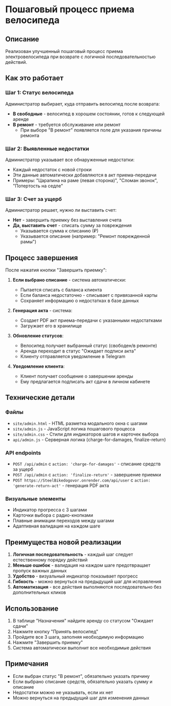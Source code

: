 # Пошаговый процесс приема велосипеда

## Описание
Реализован улучшенный пошаговый процесс приема электровелосипеда при возврате с логичной последовательностью действий.

## Как это работает

### Шаг 1: Статус велосипеда
Администратор выбирает, куда отправить велосипед после возврата:
- **В свободные** - велосипед в хорошем состоянии, готов к следующей аренде
- **В ремонт** - требуется обслуживание или ремонт
  - При выборе "В ремонт" появляется поле для указания причины ремонта

### Шаг 2: Выявленные недостатки
Администратор указывает все обнаруженные недостатки:
- Каждый недостаток с новой строки
- Эти данные автоматически добавляются в акт приема-передачи
- Примеры: "Царапина на раме (левая сторона)", "Сломан звонок", "Потертость на седле"

### Шаг 3: Счет за ущерб
Администратор решает, нужно ли выставить счет:
- **Нет** - завершить приемку без выставления счета
- **Да, выставить счет** - списать сумму за повреждения
  - Указывается сумма к списанию (₽)
  - Указывается описание (например: "Ремонт поврежденной рамы")

## Процесс завершения

После нажатия кнопки "Завершить приемку":

1. **Если выбрано списание** - система автоматически:
   - Пытается списать с баланса клиента
   - Если баланса недостаточно - списывает с привязанной карты
   - Сохраняет информацию о недостатках в базе данных

2. **Генерация акта** - система:
   - Создает PDF акт приема-передачи с указанными недостатками
   - Загружает его в хранилище

3. **Обновление статусов**:
   - Велосипед получает выбранный статус (свободен/в ремонте)
   - Аренда переходит в статус "Ожидает подписи акта"
   - Клиенту отправляется уведомление в Telegram

4. **Уведомление клиента**:
   - Клиент получает сообщение о завершении аренды
   - Ему предлагается подписать акт сдачи в личном кабинете

## Технические детали

### Файлы
- `site/admin.html` - HTML разметка модального окна с шагами
- `site/admin.js` - JavaScript логика пошагового процесса
- `site/admin.css` - Стили для индикаторов шагов и карточек выбора
- `api/admin.js` - Серверная логика (charge-for-damages, finalize-return)

### API endpoints
- `POST /api/admin` с `action: 'charge-for-damages'` - списание средств за ущерб
- `POST /api/admin` с `action: 'finalize-return'` - завершение приемки
- `POST https://SteelBikedogovor.onrender.com/api/user` с `action: 'generate-return-act'` - генерация PDF акта

### Визуальные элементы
- Индикатор прогресса с 3 шагами
- Карточки выбора с радио-кнопками
- Плавные анимации переходов между шагами
- Адаптивная валидация на каждом шаге

## Преимущества новой реализации

1. **Логичная последовательность** - каждый шаг следует естественному порядку действий
2. **Меньше ошибок** - валидация на каждом шаге предотвращает пропуск важных данных
3. **Удобство** - визуальный индикатор показывает прогресс
4. **Гибкость** - можно вернуться на предыдущий шаг для исправления
5. **Автоматизация** - все действия выполняются последовательно без дополнительных кликов

## Использование

1. В таблице "Назначения" найдите аренду со статусом "Ожидает сдачи"
2. Нажмите кнопку "Принять велосипед"
3. Пройдите все 3 шага, заполняя необходимую информацию
4. Нажмите "Завершить приемку"
5. Система автоматически выполнит все необходимые действия

## Примечания

- Если выбран статус "В ремонт", обязательно указать причину
- Если выбрано списание средств, обязательно указать сумму и описание
- Недостатки можно не указывать, если их нет
- Можно вернуться на предыдущий шаг для изменения данных
